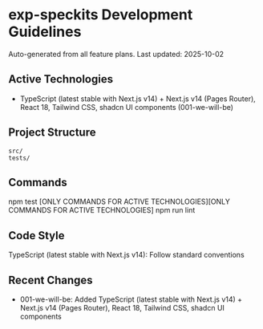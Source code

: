 # exp-speckits Development Guidelines

Auto-generated from all feature plans. Last updated: 2025-10-02

## Active Technologies
- TypeScript (latest stable with Next.js v14) + Next.js v14 (Pages Router), React 18, Tailwind CSS, shadcn UI components (001-we-will-be)

## Project Structure
```
src/
tests/
```

## Commands
npm test [ONLY COMMANDS FOR ACTIVE TECHNOLOGIES][ONLY COMMANDS FOR ACTIVE TECHNOLOGIES] npm run lint

## Code Style
TypeScript (latest stable with Next.js v14): Follow standard conventions

## Recent Changes
- 001-we-will-be: Added TypeScript (latest stable with Next.js v14) + Next.js v14 (Pages Router), React 18, Tailwind CSS, shadcn UI components

<!-- MANUAL ADDITIONS START -->
<!-- MANUAL ADDITIONS END -->